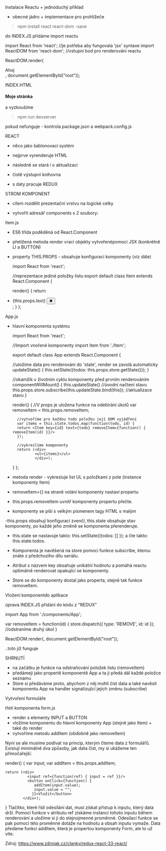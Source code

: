 Instalace Reactu + jednoduchý příklad
- obecné jádro + implementace pro prohlížeče
> npm install react react-dom -save

do INDEX.JS přidáme import reactu

import React from 'react'; //je potřeba aby fungovala 'jsx' syntaxe
import ReactDOM from 'react-dom'; //vstupní bod pro renderování reactu

ReactDOM.render(<div>Ahoj</div>, document.getElementById("root"));

INDEX.HTML

<html>
  <head>
    <meta charset="UTF-8">
  </head>
  <body>
    <h4>Moje stránka</h4>
    <div id="root"></div>
        <script src="bundle.js"></script>
  </body>
</html>

a vyzkoušíme

> npm run devserver

pokud nefunguje - kontrola package.json a webpack.config.js


REACT

- něco jako šablonovací systém
- nejprve vyrenderuje HTML 
- následně se stará i o aktualizaci
- čistě výstupní knihovna

- s daty pracuje REDUX

STROM KOMPONENT

- cílem rozdělit prezentační vrstvu na logické celky


- vytvořit adresář components s 2 soubory:

Item.js
- ES6 třída poděděná od React.Component
- přetížená metoda render vrací objekty vytvořenépomocí JSX (konkrétně LI a BUTTON)
- property THIS.PROPS - obsahuje konfiguraci komponenty (viz dále)

    import React from 'react';

    //reprezentace jediné položky listu
    export default class Item extends React.Component {

    render() {
        return <li>{this.props.text} <button onClick={this.props.removeItem}>&#10006;</button></li>;
    }
    };


App.js
- hlavní komponenta systému

    import React from 'react';

    //Import vnořené komponenty
    import Item from './Item';

    export default class App extends React.Component {

    //uložíme data pro renderování do 'state', render se zavolá automaticky
    updateState() {
        this.setState({todos: this.props.store.getState()});
    }

    //okamžik v životním cyklu komponenty před prvním renderováním
    componentWillMount() {
        this.updateState() //úvodní načtení stavu
        this.props.store.subscribe(this.updateState.bind(this)); //aktualizace stavu
    }

    render() {
        //V props je uložena funkce na odebírání úkolů
        var removeItem = this.props.removeItem;

        //vytvoříme pro každou todo položku její DOM vyjádření
        var items = this.state.todos.map(function(todo, id) {
        return <Item key={id} text={todo} removeItem={function() { removeItem(id) }}/>
        });

        //vykreslíme komponenty
        return (<div>
                <ul>{items}</ul>
                </div>);
    }
    };



- metoda render - vykresluje list UL s položkami z pole (instance komponenty Item)

- removeItem={} na straně volání komponenty nastaví propertu 
- this.props.removeItem uvnitř komponenty propertu přečte.

- komponenty se píší s velkým písmenem <Item/> tagy HTML s malým <div>

-this.props obsahují konfiguraci zvenčí, this.state obsahuje stav komponenty, po každé jeho změně se komponenta přerenderuje.

- this.state se nastavuje takto: this.setState({todos: [] }); a čte takto: this.state.todos.

- Komponenta je navěšená na store pomocí funkce subscribe, kterou znáte z předchozího dílu seriálu.

- Atribut s názvem key obsahuje unikátní hodnotu a pomáhá reactu optimálně renderovat opakující se komponenty.

- Store se do komponenty dostal jako properta, stejně tak funkce removeItem.


Vložení komponentdo aplikace

úprava INDEX.JS
přidání do kódu z "REDUX"

import App from './components/App';

var removeItem = function(id) {
  store.dispatch({ type: 'REMOVE', id: id }); //odstraníme druhý úkol
}

ReactDOM.render(<App removeItem={removeItem} addItem={addItem} store={store}/>, document.getElementById("root"));


..toto již funguje

SHRNUTÍ
- na začátku je funkce na odstraňování položek listu (removeItem)
- předámeji jako propertě komponentě App a ta ji předá dál každé položce seznamu
- Store si předáváme proto, abychom z něj mohli číst data a také navěsit komponentu App na handler signalizující jejich změnu (subscribe)



Vytvoření formuláře

třetí komponenta form.js

- render s elementy INPUT a BUTTON
- vložíme komponentu do hlavní komponenty App (stejně jako Item) + také do render
- vytvoříme metodu addItem (obdobně jako removeItem)



Nyní se ale musíme podívat na princip, kterým čteme data z formulářů. Existují minimálně dva způsoby, jak data číst, my si ukážeme ten přímočařejší:

render() {
    var input;
    var addItem = this.props.addItem;

    return (<div>
              <input ref={function(ref) { input = ref }}/>
              <button onClick={function() {
                 addItem(input.value);
                 input.value = "";
                }}>Vložit</button>
            </div>);
  }
Tlačítko, které řídí odesílání dat, musí získat přístup k inputu, který data drží. Pomocí funkce v atributu ref získáme instanci tohoto inputu během renderování a uložíme si ji do stejnojmenné proměnné. Odesílací funkce se pak pomocí této proměnné dotáže na hodnotu a obsah inputu vymaže. Data předáme funkci addItem, která je propertou komponenty Form, ale to už víte.


Zdroj:
https://www.zdrojak.cz/clanky/redux-react-33-react/

